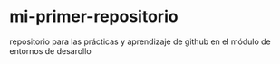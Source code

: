 # mi-primer-repositorio
repositorio para las prácticas y aprendizaje de github en el módulo de entornos de desarollo
